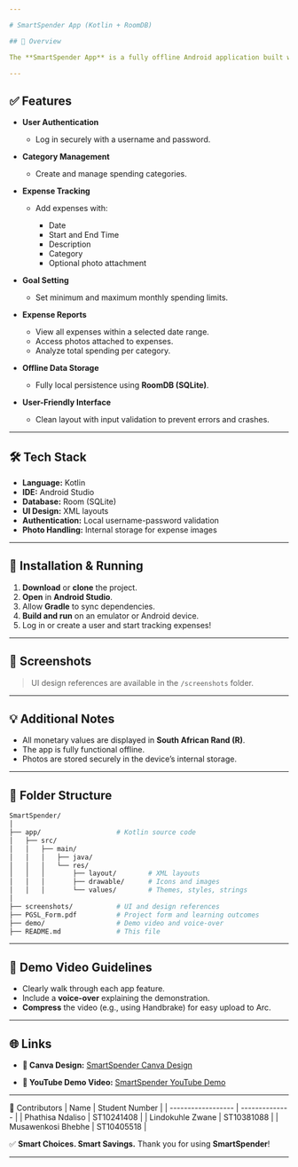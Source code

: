 ```yaml
---

# SmartSpender App (Kotlin + RoomDB)

## 📱 Overview

The **SmartSpender App** is a fully offline Android application built with Kotlin and RoomDB, helping users track expenses, manage categories, and set monthly financial goals. Users can log in, add expenses with optional photos, and monitor their spending over custom periods. All amounts are displayed in South African Rand (R).

---
```


## ✅ Features

* **User Authentication**

  * Log in securely with a username and password.

* **Category Management**

  * Create and manage spending categories.

* **Expense Tracking**

  * Add expenses with:

    * Date
    * Start and End Time
    * Description
    * Category
    * Optional photo attachment

* **Goal Setting**

  * Set minimum and maximum monthly spending limits.

* **Expense Reports**

  * View all expenses within a selected date range.
  * Access photos attached to expenses.
  * Analyze total spending per category.

* **Offline Data Storage**

  * Fully local persistence using **RoomDB (SQLite)**.

* **User-Friendly Interface**

  * Clean layout with input validation to prevent errors and crashes.

---

## 🛠 Tech Stack

* **Language:** Kotlin
* **IDE:** Android Studio
* **Database:** Room (SQLite)
* **UI Design:** XML layouts
* **Authentication:** Local username-password validation
* **Photo Handling:** Internal storage for expense images

---

## 🔧 Installation & Running

1. **Download** or **clone** the project.
2. **Open** in **Android Studio**.
3. Allow **Gradle** to sync dependencies.
4. **Build and run** on an emulator or Android device.
5. Log in or create a user and start tracking expenses!

---

## 📸 Screenshots

> UI design references are available in the `/screenshots` folder.

---

## 💡 Additional Notes

* All monetary values are displayed in **South African Rand (R)**.
* The app is fully functional offline.
* Photos are stored securely in the device’s internal storage.

---

## 📂 Folder Structure

```bash
SmartSpender/
│
├── app/                   # Kotlin source code
│   ├── src/
│   │   ├── main/
│   │   │   ├── java/
│   │   │   └── res/
│   │   │       ├── layout/        # XML layouts
│   │   │       ├── drawable/      # Icons and images
│   │   │       └── values/        # Themes, styles, strings
│
├── screenshots/           # UI and design references
├── PGSL_Form.pdf          # Project form and learning outcomes
├── demo/                  # Demo video and voice-over
├── README.md              # This file
```

---

## 🎥 Demo Video Guidelines

* Clearly walk through each app feature.
* Include a **voice-over** explaining the demonstration.
* **Compress** the video (e.g., using Handbrake) for easy upload to Arc.

---

## 🌐 Links

* **📄 Canva Design:**
  [SmartSpender Canva Design](https://www.canva.com/design/DAGnPg0fBAc/UbifJ4FxypdlHZ-OfvDntA/edit?utm_content=DAGnPg0fBAc&utm_campaign=designshare&utm_medium=link2&utm_source=sharebutton)

* **🎥 YouTube Demo Video:**
  [SmartSpender YouTube Demo](https://youtube.com/shorts/D0oT_n03Ess)

---
👥 Contributors
| Name               | Student Number | 
| ------------------ | -------------- | 
| Phathisa Ndaliso   | ST10241408     | 
| Lindokuhle Zwane   | ST10381088     | 
| Musawenkosi Bhebhe | ST10405518     | 


✅ **Smart Choices. Smart Savings.**
Thank you for using **SmartSpender**!

---
